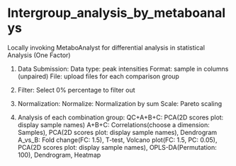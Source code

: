 # Intergroup_analysis_by_metaboanalys
Locally invoking MetaboAnalyst for differential analysis in statistical Analysis (One Factor)

1. Data Submission:
Data type: peak intensities
Format: sample in columns (unpaired)
File: upload files for each comparison group

2. Filter:
Select 0% percentage to filter out

3. Normalization:
Normalize: Normalization by sum
Scale: Pareto scaling

4. Analysis of each combination group:
QC+A+B+C: PCA(2D scores plot: display sample names)
A+B+C: Correlations(choose a dimension: Samples), PCA(2D scores plot: display sample names), Dendrogram
A_vs_B: Fold change(FC: 1.5), T-test, Volcano plot(FC: 1.5, PC: 0.05), PCA(2D scores plot: display sample names), OPLS-DA(Permutation: 100), Dendrogram, Heatmap


